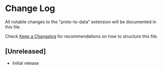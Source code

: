 # Change Log

All notable changes to the "proto-to-data" extension will be documented in this file.

Check [Keep a Changelog](http://keepachangelog.com/) for recommendations on how to structure this file.

## [Unreleased]

- Initial release